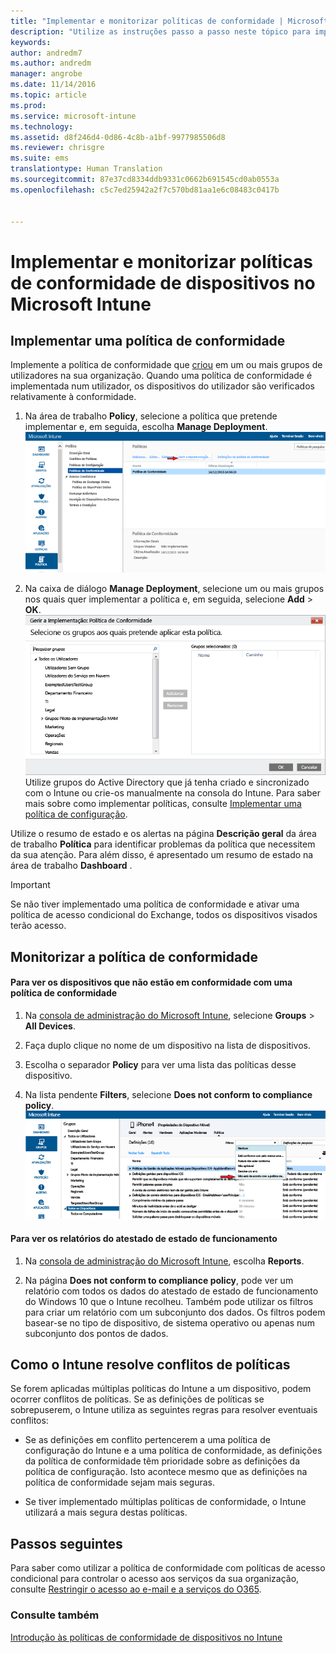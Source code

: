 ```yaml
---
title: "Implementar e monitorizar políticas de conformidade | Microsoft Intune"
description: "Utilize as instruções passo a passo neste tópico para implementar e monitorizar uma política de conformidade de dispositivos."
keywords: 
author: andredm7
ms.author: andredm
manager: angrobe
ms.date: 11/14/2016
ms.topic: article
ms.prod: 
ms.service: microsoft-intune
ms.technology: 
ms.assetid: d8f246d4-0d86-4c8b-a1bf-9977985506d8
ms.reviewer: chrisgre
ms.suite: ems
translationtype: Human Translation
ms.sourcegitcommit: 87e37cd8334ddb9331c0662b691545cd0ab0553a
ms.openlocfilehash: c5c7ed25942a2f7c570bd81aa1e6c08483c0417b


---
```


# <a name="deploy-and-monitor-a-device-compliance-policy-in-microsoft-intune"></a>Implementar e monitorizar políticas de conformidade de dispositivos no Microsoft Intune
## <a name="deploy-a-compliance-policy"></a>Implementar uma política de conformidade
Implemente a política de conformidade que [criou](create-a-device-compliance-policy-in-microsoft-intune.md) em um ou mais grupos de utilizadores na sua organização. Quando uma política de conformidade é implementada num utilizador, os dispositivos do utilizador são verificados relativamente à conformidade.

1.  Na área de trabalho **Policy**, selecione a política que pretende implementar e, em seguida, escolha **Manage Deployment**.
![Captura de ecrã da página de política de conformidade que mostra a opção de menu Gerir Implementação na parte superior](./media/intune-sa-3c-deploy-compliance-policy2.png)

2.  Na caixa de diálogo **Manage Deployment**, selecione um ou mais grupos nos quais quer implementar a política e, em seguida, selecione **Add** > **OK**.
![Captura de ecrã da caixa de diálogo Gerir Implementação](./media/intune-sa-3d-deploy-compliance-policy3-Manage.png) Utilize grupos do Active Directory que já tenha criado e sincronizado com o Intune ou crie-os manualmente na consola do Intune. Para saber mais sobre como implementar políticas, consulte [Implementar uma política de configuração](manage-settings-and-features-on-your-devices-with-microsoft-intune-policies.md).

Utilize o resumo de estado e os alertas na página **Descrição geral** da área de trabalho **Política** para identificar problemas da política que necessitem da sua atenção. Para além disso, é apresentado um resumo de estado na área de trabalho **Dashboard** .

> [!IMPORTANT]
> Se não tiver implementado uma política de conformidade e ativar uma política de acesso condicional do Exchange, todos os dispositivos visados terão acesso.

## <a name="monitor-the-compliance-policy"></a>Monitorizar a política de conformidade

#### <a name="to-view-devices-that-do-not-conform-to-a-compliance-policy"></a>Para ver os dispositivos que não estão em conformidade com uma política de conformidade

1.  Na [consola de administração do Microsoft Intune](https://manage.microsoft.com), selecione **Groups** > **All Devices**.

2.  Faça duplo clique no nome de um dispositivo na lista de dispositivos.

3.  Escolha o separador **Policy** para ver uma lista das políticas desse dispositivo.

4.  Na lista pendente **Filters**, selecione **Does not conform to compliance policy**.
![Captura de ecrã que mostra a lista de opções na lista de filtros](./media/intune-sa-3e-view-device-noncompliance.png)

#### <a name="to-view-the-health-attestation-reports"></a>Para ver os relatórios do atestado de estado de funcionamento

1.  Na [consola de administração do Microsoft Intune](https://manage.microsoft.com), escolha **Reports**.

2.  Na página **Does not conform to compliance policy**, pode ver um relatório com todos os dados do atestado de estado de funcionamento do Windows 10 que o Intune recolheu. Também pode utilizar os filtros para criar um relatório com um subconjunto dos dados. Os filtros podem basear-se no tipo de dispositivo, de sistema operativo ou apenas num subconjunto dos pontos de dados.

## <a name="how-intune-resolves-policy-conflicts"></a>Como o Intune resolve conflitos de políticas
Se forem aplicadas múltiplas políticas do Intune a um dispositivo, podem ocorrer conflitos de políticas. Se as definições de políticas se sobrepuserem, o Intune utiliza as seguintes regras para resolver eventuais conflitos:

-   Se as definições em conflito pertencerem a uma política de configuração do Intune e a uma política de conformidade, as definições da política de conformidade têm prioridade sobre as definições da política de configuração. Isto acontece mesmo que as definições na política de conformidade sejam mais seguras.

-   Se tiver implementado múltiplas políticas de conformidade, o Intune utilizará a mais segura destas políticas.

## <a name="next-steps"></a>Passos seguintes
Para saber como utilizar a política de conformidade com políticas de acesso condicional para controlar o acesso aos serviços da sua organização, consulte [Restringir o acesso ao e-mail e a serviços do O365](restrict-access-to-email-and-o365-services-with-microsoft-intune.md).


### <a name="see-also"></a>Consulte também
[Introdução às políticas de conformidade de dispositivos no Intune](introduction-to-device-compliance-policies-in-microsoft-intune.md)



<!--HONumber=Dec16_HO2-->


